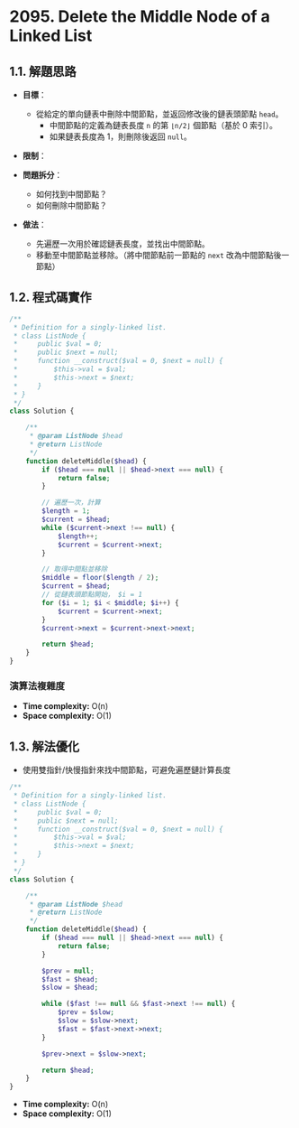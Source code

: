 # 2095. Delete the Middle Node of a Linked List

## 1.1. 解題思路

- **目標**：
  - 從給定的單向鏈表中刪除中間節點，並返回修改後的鏈表頭節點 `head`。
    - 中間節點的定義為鏈表長度 `n` 的第 `⌊n/2⌋` 個節點（基於 0 索引）。
    - 如果鏈表長度為 1，則刪除後返回 `null`。

- **限制**：
- **問題拆分**：
  - 如何找到中間節點？
  - 如何刪除中間節點？
- **做法**：
  - 先遍歷一次用於確認鏈表長度，並找出中間節點。
  - 移動至中間節點並移除。（將中間節點前一節點的 `next` 改為中間節點後一節點）

## 1.2. 程式碼實作

```php
/**
 * Definition for a singly-linked list.
 * class ListNode {
 *     public $val = 0;
 *     public $next = null;
 *     function __construct($val = 0, $next = null) {
 *         $this->val = $val;
 *         $this->next = $next;
 *     }
 * }
 */
class Solution {

    /**
     * @param ListNode $head
     * @return ListNode
     */
    function deleteMiddle($head) {
        if ($head === null || $head->next === null) {
            return false;
        }

        // 遍歷一次，計算
        $length = 1;
        $current = $head;
        while ($current->next !== null) {
            $length++;
            $current = $current->next;
        }

        // 取得中間點並移除
        $middle = floor($length / 2);
        $current = $head;
        // 從鏈表頭節點開始， $i = 1
        for ($i = 1; $i < $middle; $i++) {
            $current = $current->next;
        }
        $current->next = $current->next->next;

        return $head;
    }
}
```

### 演算法複雜度

- **Time complexity:** O(n)
- **Space complexity:** O(1)

## 1.3. 解法優化

- 使用雙指針/快慢指針來找中間節點，可避免遍歷鏈計算長度

```php
/**
 * Definition for a singly-linked list.
 * class ListNode {
 *     public $val = 0;
 *     public $next = null;
 *     function __construct($val = 0, $next = null) {
 *         $this->val = $val;
 *         $this->next = $next;
 *     }
 * }
 */
class Solution {

    /**
     * @param ListNode $head
     * @return ListNode
     */
    function deleteMiddle($head) {
        if ($head === null || $head->next === null) {
            return false;
        }

        $prev = null;
        $fast = $head;
        $slow = $head;

        while ($fast !== null && $fast->next !== null) {
            $prev = $slow;
            $slow = $slow->next;
            $fast = $fast->next->next;
        }

        $prev->next = $slow->next;

        return $head;
    }
}
```

- **Time complexity:** O(n)
- **Space complexity:** O(1)
